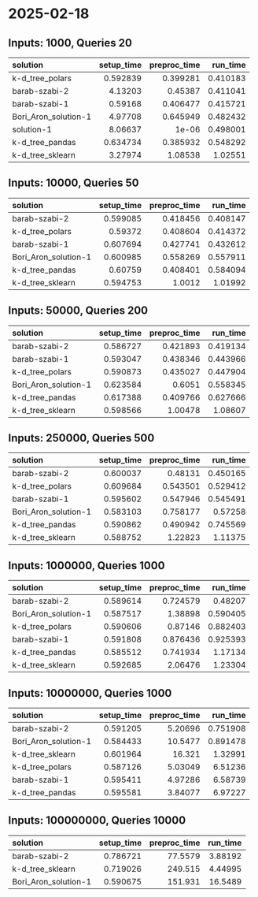 # 2025-02-18

## Inputs: 1000, Queries 20

| solution             |   setup_time |   preproc_time |   run_time |
|:---------------------|-------------:|---------------:|-----------:|
| k-d_tree_polars      |     0.592839 |       0.399281 |   0.410183 |
| barab-szabi-2        |     4.13203  |       0.45387  |   0.411041 |
| barab-szabi-1        |     0.59168  |       0.406477 |   0.415721 |
| Bori_Aron_solution-1 |     4.97708  |       0.645949 |   0.482432 |
| solution-1           |     8.06637  |       1e-06    |   0.498001 |
| k-d_tree_pandas      |     0.634734 |       0.385932 |   0.548292 |
| k-d_tree_sklearn     |     3.27974  |       1.08538  |   1.02551  |

## Inputs: 10000, Queries 50

| solution             |   setup_time |   preproc_time |   run_time |
|:---------------------|-------------:|---------------:|-----------:|
| barab-szabi-2        |     0.599085 |       0.418456 |   0.408147 |
| k-d_tree_polars      |     0.59372  |       0.408604 |   0.414372 |
| barab-szabi-1        |     0.607694 |       0.427741 |   0.432612 |
| Bori_Aron_solution-1 |     0.600985 |       0.558269 |   0.557911 |
| k-d_tree_pandas      |     0.60759  |       0.408401 |   0.584094 |
| k-d_tree_sklearn     |     0.594753 |       1.0012   |   1.01992  |

## Inputs: 50000, Queries 200

| solution             |   setup_time |   preproc_time |   run_time |
|:---------------------|-------------:|---------------:|-----------:|
| barab-szabi-2        |     0.586727 |       0.421893 |   0.419134 |
| barab-szabi-1        |     0.593047 |       0.438346 |   0.443966 |
| k-d_tree_polars      |     0.590873 |       0.435027 |   0.447904 |
| Bori_Aron_solution-1 |     0.623584 |       0.6051   |   0.558345 |
| k-d_tree_pandas      |     0.617388 |       0.409766 |   0.627666 |
| k-d_tree_sklearn     |     0.598566 |       1.00478  |   1.08607  |

## Inputs: 250000, Queries 500

| solution             |   setup_time |   preproc_time |   run_time |
|:---------------------|-------------:|---------------:|-----------:|
| barab-szabi-2        |     0.600037 |       0.48131  |   0.450165 |
| k-d_tree_polars      |     0.609684 |       0.543501 |   0.529412 |
| barab-szabi-1        |     0.595602 |       0.547946 |   0.545491 |
| Bori_Aron_solution-1 |     0.583103 |       0.758177 |   0.57258  |
| k-d_tree_pandas      |     0.590862 |       0.490942 |   0.745569 |
| k-d_tree_sklearn     |     0.588752 |       1.22823  |   1.11375  |

## Inputs: 1000000, Queries 1000

| solution             |   setup_time |   preproc_time |   run_time |
|:---------------------|-------------:|---------------:|-----------:|
| barab-szabi-2        |     0.589614 |       0.724579 |   0.48207  |
| Bori_Aron_solution-1 |     0.587517 |       1.38898  |   0.590405 |
| k-d_tree_polars      |     0.590606 |       0.87146  |   0.882403 |
| barab-szabi-1        |     0.591808 |       0.876436 |   0.925393 |
| k-d_tree_pandas      |     0.585512 |       0.741934 |   1.17134  |
| k-d_tree_sklearn     |     0.592685 |       2.06476  |   1.23304  |

## Inputs: 10000000, Queries 1000

| solution             |   setup_time |   preproc_time |   run_time |
|:---------------------|-------------:|---------------:|-----------:|
| barab-szabi-2        |     0.591205 |        5.20696 |   0.751908 |
| Bori_Aron_solution-1 |     0.584433 |       10.5477  |   0.891478 |
| k-d_tree_sklearn     |     0.601964 |       16.321   |   1.32991  |
| k-d_tree_polars      |     0.587126 |        5.03049 |   6.51236  |
| barab-szabi-1        |     0.595411 |        4.97286 |   6.58739  |
| k-d_tree_pandas      |     0.595581 |        3.84077 |   6.97227  |

## Inputs: 100000000, Queries 10000

| solution             |   setup_time |   preproc_time |   run_time |
|:---------------------|-------------:|---------------:|-----------:|
| barab-szabi-2        |     0.786721 |        77.5579 |    3.88192 |
| k-d_tree_sklearn     |     0.719026 |       249.515  |    4.44995 |
| Bori_Aron_solution-1 |     0.590675 |       151.931  |   16.5489  |